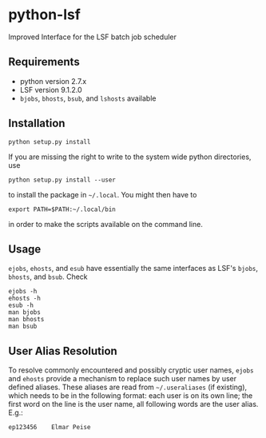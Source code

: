 python-lsf
==========

Improved Interface for the LSF batch job scheduler


Requirements
------------

* python version 2.7.x
* LSF version 9.1.2.0
* `bjobs`, `bhosts`, `bsub`, and `lshosts` available


Installation
------------

    python setup.py install

If you are missing the right to write to the system wide python directories,
use

    python setup.py install --user

to install the package in `~/.local`.  You might then have to

    export PATH=$PATH:~/.local/bin

in order to make the scripts available on the command line.


Usage
-----

`ejobs`, `ehosts`, and `esub` have essentially the same interfaces as LSF's
`bjobs`, `bhosts`, and `bsub`.
Check

    ejobs -h
    ehosts -h
    esub -h
    man bjobs
    man bhosts
    man bsub


User Alias Resolution
---------------------

To resolve commonly encountered and possibly cryptic user names, `ejobs` and
`ehosts` provide a mechanism to replace such user names by user defined aliases.
These aliases are read from `~/.useraliases` (if existing), which needs to be in
the following format:  each user is on its own line; the first word on the line
is the user name, all following words are the user alias. E.g.:

    ep123456    Elmar Peise
